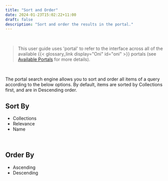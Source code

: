 ```yaml
---
title: "Sort and Order"
date: 2024-01-23T15:02:22+11:00
draft: false
description: "Sort and order the results in the portal."
---
```


<br>

> This user guide uses 'portal' to refer to the interface across all of the available {{< glossary_link display="Oni" id="oni" >}} portals (see [Available Portals](/resources/user-guides/portal/available-portals/) for more details).

<br>

The portal search engine allows you to sort and order all items of a query according to the below options. By default, items are sorted by Collections first, and are in Descending order.

## Sort By

- Collections
- Relevance
- Name

<br>

## Order By

- Ascending
- Descending

<!-- TODO this will need to be detailed more when elastic search is updated to open search ont he portal as it may operate a bit differently.-->
<br>